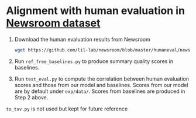 # Alignment with human evaluation in [Newsroom dataset](https://github.com/lil-lab/newsroom)

1. Download the human evaluation results from Newsroom

    ```bash
    wget https://github.com/lil-lab/newsroom/blob/master/humaneval/newsroom-human-eval.csv?raw=true -c -O newsroom-human-eval.csv
    ```
2. Run ``ref_free_baselines.py`` to produce summary quality scores in baselines.
3. Run ``test_eval.py`` to compute the correlation between human evaluation scores and those from our model and baselines. Scores from our model are by default under `exp/data/`. Scores from baselines are produced in Step 2 above. 

`to_tsv.py` is not used but kept for future reference 
